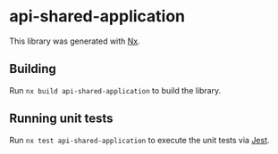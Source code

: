 # api-shared-application

This library was generated with [Nx](https://nx.dev).

## Building

Run `nx build api-shared-application` to build the library.

## Running unit tests

Run `nx test api-shared-application` to execute the unit tests via [Jest](https://jestjs.io).
